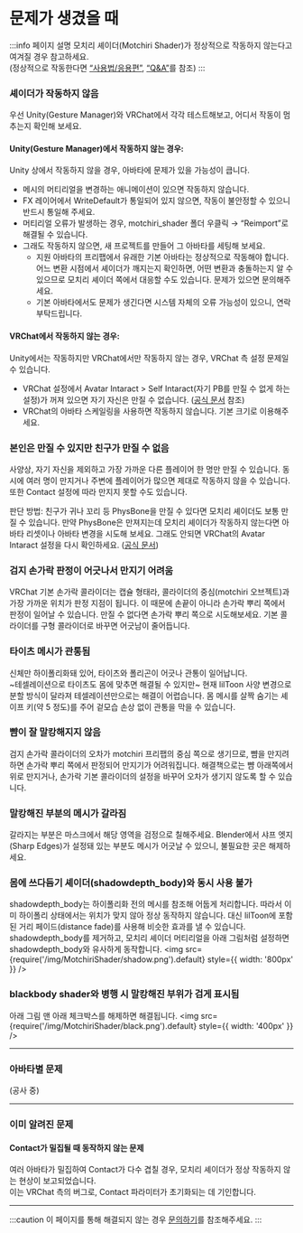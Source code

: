 
# 문제가 생겼을 때

:::info 페이지 설명
모치리 셰이더(Motchiri Shader)가 정상적으로 작동하지 않는다고 여겨질 경우 참고하세요.  
(정상적으로 작동한다면 [“사용법/응용편”](https://wataame89.github.io/documents-wataameya/motchiriShader/howtouse/addition), [“Q&A”](https://wataame89.github.io/documents-wataameya/motchiriShader/qa)를 참조)
:::

### 셰이더가 작동하지 않음

우선 Unity(Gesture Manager)와 VRChat에서 각각 테스트해보고, 어디서 작동이 멈추는지 확인해 보세요.

#### Unity(Gesture Manager)에서 작동하지 않는 경우:

Unity 상에서 작동하지 않을 경우, 아바타에 문제가 있을 가능성이 큽니다.

- 메시의 머티리얼을 변경하는 애니메이션이 있으면 작동하지 않습니다.
- FX 레이어에서 WriteDefault가 통일되어 있지 않으면, 작동이 불안정할 수 있으니 반드시 통일해 주세요.
- 머티리얼 오류가 발생하는 경우, motchiri_shader 폴더 우클릭 → “Reimport”로 해결될 수 있습니다.
- 그래도 작동하지 않으면, 새 프로젝트를 만들어 그 아바타를 세팅해 보세요.
  - 지원 아바타의 프리팹에서 유래한 기본 아바타는 정상적으로 작동해야 합니다. 어느 변환 시점에서 셰이더가 깨지는지 확인하면, 어떤 변환과 충돌하는지 알 수 있으므로 모치리 셰이더 쪽에서 대응할 수도 있습니다. 문제가 있으면 문의해주세요.
  - 기본 아바타에서도 문제가 생긴다면 시스템 자체의 오류 가능성이 있으니, 연락 부탁드립니다.

#### VRChat에서 작동하지 않는 경우:

Unity에서는 작동하지만 VRChat에서만 작동하지 않는 경우, VRChat 측 설정 문제일 수 있습니다.

- VRChat 설정에서 Avatar Intaract > Self Intaract(자기 PB를 만질 수 없게 하는 설정)가 꺼져 있으면 자기 자신은 만질 수 없습니다. ([공식 문서](https://docs.vrchat.com/docs/permissions-and-settings) 참조)
- VRChat의 아바타 스케일링을 사용하면 작동하지 않습니다. 기본 크기로 이용해주세요.

### 본인은 만질 수 있지만 친구가 만질 수 없음

사양상, 자기 자신을 제외하고 가장 가까운 다른 플레이어 한 명만 만질 수 있습니다. 동시에 여러 명이 만지거나 주변에 플레이어가 많으면 제대로 작동하지 않을 수 있습니다. 또한 Contact 설정에 따라 만지지 못할 수도 있습니다.

판단 방법: 친구가 귀나 꼬리 등 PhysBone을 만질 수 있다면 모치리 셰이더도 보통 만질 수 있습니다. 만약 PhysBone은 만져지는데 모치리 셰이더가 작동하지 않는다면 아바타 리셋이나 아바타 변경을 시도해 보세요. 그래도 안되면 VRChat의 Avatar Intaract 설정을 다시 확인하세요. ([공식 문서](https://docs.vrchat.com/docs/permissions-and-settings))

### 검지 손가락 판정이 어긋나서 만지기 어려움

VRChat 기본 손가락 콜라이더는 캡슐 형태라, 콜라이더의 중심(motchiri 오브젝트)과 가장 가까운 위치가 판정 지점이 됩니다. 이 때문에 손끝이 아니라 손가락 뿌리 쪽에서 판정이 일어날 수 있습니다. 만질 수 없다면 손가락 뿌리 쪽으로 시도해보세요. 기본 콜라이더를 구형 콜라이더로 바꾸면 어긋남이 줄어듭니다.

### 타이츠 메시가 관통됨

신체만 하이폴리화돼 있어, 타이츠와 폴리곤이 어긋나 관통이 일어납니다.  
~테셀레이션으로 타이츠도 몸에 맞추면 해결될 수 있지만~ 현재 lilToon 사양 변경으로 분할 방식이 달라져 테셀레이션만으로는 해결이 어렵습니다. 몸 메시를 살짝 숨기는 셰이프 키(약 5 정도)를 주어 겉모습 손상 없이 관통을 막을 수 있습니다.

<!-- <img
src={require('/img/MotchiriShader/taitu.png').default}
style={{ width: '800px' }}
/> -->

### 뺨이 잘 말캉해지지 않음

검지 손가락 콜라이더의 오차가 motchiri 프리팹의 중심 쪽으로 생기므로, 뺨을 만지려 하면 손가락 뿌리 쪽에서 판정되어 만지기가 어려워집니다. 해결책으로는 뺨 아래쪽에서 위로 만지거나, 손가락 기본 콜라이더의 설정을 바꾸어 오차가 생기지 않도록 할 수 있습니다.

### 말캉해진 부분의 메시가 갈라짐

갈라지는 부분은 마스크에서 해당 영역을 검정으로 칠해주세요. Blender에서 샤프 엣지(Sharp Edges)가 설정돼 있는 부분도 메시가 어긋날 수 있으니, 불필요한 곳은 해제하세요.

### 몸에 쓰다듬기 셰이더(shadowdepth_body)와 동시 사용 불가

shadowdepth_body는 하이폴리화 전의 메시를 참조해 어둡게 처리합니다. 따라서 이미 하이폴리 상태에서는 위치가 맞지 않아 정상 동작하지 않습니다. 대신 lilToon에 포함된 거리 페이드(distance fade)를 사용해 비슷한 효과를 낼 수 있습니다. shadowdepth_body를 제거하고, 모치리 셰이더 머티리얼을 아래 그림처럼 설정하면 shadowdepth_body와 유사하게 동작합니다.
<img
src={require('/img/MotchiriShader/shadow.png').default}
style={{ width: '800px' }}
/>

### blackbody shader와 병행 시 말캉해진 부위가 검게 표시됨

아래 그림 맨 아래 체크박스를 해제하면 해결됩니다.
<img
src={require('/img/MotchiriShader/black.png').default}
style={{ width: '400px' }}
/>

---

### 아바타별 문제

(공사 중)

---

### 이미 알려진 문제

#### Contact가 밀집될 때 동작하지 않는 문제

여러 아바타가 밀집하여 Contact가 다수 겹칠 경우, 모치리 셰이더가 정상 작동하지 않는 현상이 보고되었습니다.  
이는 VRChat 측의 버그로, Contact 파라미터가 초기화되는 데 기인합니다.

---

:::caution 이 페이지를 통해 해결되지 않는 경우
[문의하기](https://wataame89.github.io/documents-wataameya/motchiriShader/howtocontact)를 참조해주세요.
:::

